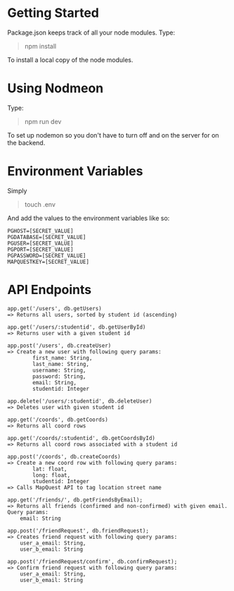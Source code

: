 # Getting Started
Package.json keeps track of all your node modules. Type:
> npm install

To install a local copy of the node modules.

# Using Nodmeon
Type:
> npm run dev

To set up nodemon so you don't have to turn off and on the server for on the backend.

# Environment Variables

Simply
> touch .env

And add the values to the environment variables like so:
```
PGHOST=[SECRET_VALUE]
PGDATABASE=[SECRET_VALUE]
PGUSER=[SECRET_VALUE]
PGPORT=[SECRET_VALUE]
PGPASSWORD=[SECRET_VALUE]
MAPQUESTKEY=[SECRET_VALUE]
```

# API Endpoints

```
app.get('/users', db.getUsers) 
=> Returns all users, sorted by student id (ascending)

app.get('/users/:studentid', db.getUserById)
=> Returns user with a given student id

app.post('/users', db.createUser)
=> Create a new user with following query params:
        first_name: String,
        last_name: String,
        username: String,
        password: String,
        email: String,
        studentid: Integer

app.delete('/users/:studentid', db.deleteUser)
=> Deletes user with given student id

app.get('/coords', db.getCoords)
=> Returns all coord rows

app.get('/coords/:studentid', db.getCoordsById)
=> Returns all coord rows associated with a student id

app.post('/coords', db.createCoords)
=> Create a new coord row with following query params:
        lat: float,
        long: float,
        studentid: Integer
=> Calls MapQuest API to tag location street name

app.get('/friends/', db.getFriendsByEmail);
=> Returns all friends (confirmed and non-confirmed) with given email. Query params:
    email: String

app.post('/friendRequest', db.friendRequest);
=> Creates friend request with following query params:
    user_a_email: String,
    user_b_email: String

app.post('/friendRequest/confirm', db.confirmRequest);
=> Confirm friend request with following query params:
    user_a_email: String,
    user_b_email: String

```
